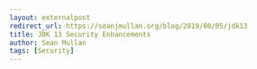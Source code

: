 ```yaml
---
layout: externalpost
redirect_url: https://seanjmullan.org/blog/2019/08/05/jdk13
title: JDK 13 Security Enhancements
author: Sean Mullan
tags: [Security]
---
```

